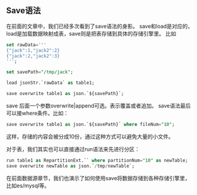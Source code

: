 ## Save语法

在前面的文章中，我们已经多次看到了save语法的身影。 save和load是对应的，load是加载数据映射成表，save则是把表存储到具体的存储引擎里。
比如

```sql
set rawData=''' 
{"jack":1,"jack2":2}
{"jack":2,"jack2":3}
''';

set savePath="/tmp/jack";

load jsonStr.`rawData` as table1;

save overwrite table1 as json.`${savePath}`;

```

save 后面一个参数overwrite|append可选。表示覆盖或者追加。 save语法最后可以接where条件。比如：

```sql
save overwrite table1 as json.`${savePath}` where fileNum="10";
```

这样，存储的内容会被分成10份，通过这种方式可以避免大量的小文件。

对于表，我们其实也可以直接通过run语法来先进行分区：

```sql
run table1 as RepartitionExt.`` where partitionNum="10" as newTable;
save overwrite newTable as json.`/tmp/newTable`;

```
在前面数据源章节，我们也演示了如何使用save将数据存储到各种存储引擎里，比如es/mysql等。